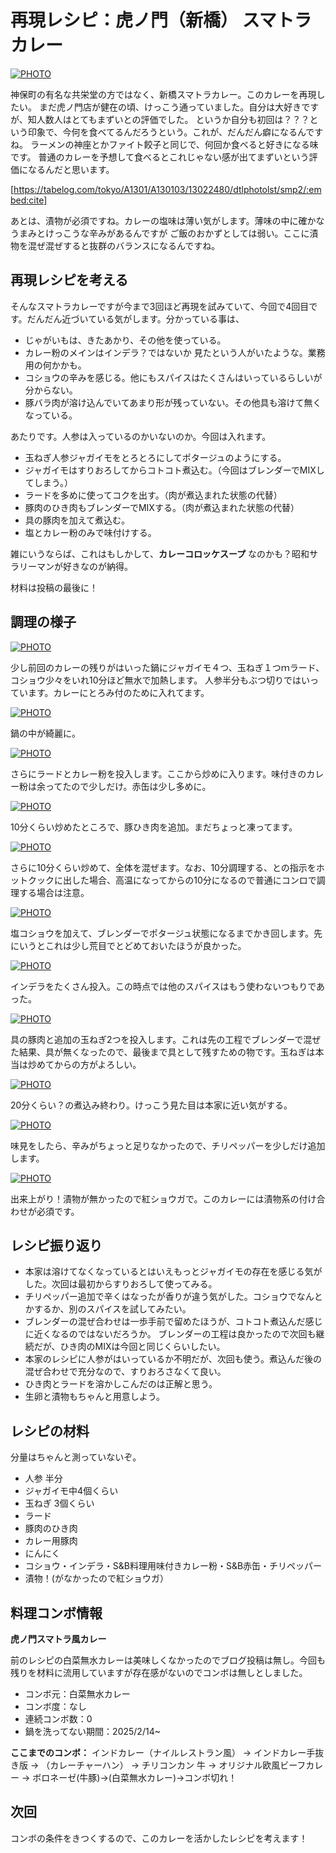 # 再現レシピ：虎ノ門（新橋） スマトラカレー 

[![PHOTO](/images/202502/IMG_7998_1.jpg)](/images_original/202502/IMG_7998.jpg)

神保町の有名な共栄堂の方ではなく、新橋スマトラカレー。このカレーを再現したい。
まだ虎ノ門店が健在の頃、けっこう通っていました。自分は大好きですが、知人数人はとてもまずいとの評価でした。
というか自分も初回は？？？という印象で、今何を食べてるんだろうという。これが、だんだん癖になるんですね。
ラーメンの神座とかファイト餃子と同じで、何回か食べると好きになる味です。
普通のカレーを予想して食べるとこれじゃない感が出てまずいという評価になるんだと思います。

[https://tabelog.com/tokyo/A1301/A130103/13022480/dtlphotolst/smp2/:embed:cite]


あとは、漬物が必須ですね。カレーの塩味は薄い気がします。薄味の中に確かなうまみとけっこうな辛みがあるんですが
ご飯のおかずとしては弱い。ここに漬物を混ぜ混ぜすると抜群のバランスになるんですね。

## 再現レシピを考える

そんなスマトラカレーですが今まで3回ほど再現を試みていて、今回で4回目です。だんだん近づいている気がします。分かっている事は、

* じゃがいもは、きたあかり、その他を使っている。
* カレー粉のメインはインデラ？ではないか 見たという人がいたような。業務用の何かかも。
* コショウの辛みを感じる。他にもスパイスはたくさんはいっているらしいが分からない。
* 豚バラ肉が溶け込んでいてあまり形が残っていない。その他具も溶けて無くなっている。

あたりです。人参は入っているのかいないのか。今回は入れます。

* 玉ねぎ人参ジャガイモをとろとろにしてポタージュのようにする。
* ジャガイモはすりおろしてからコトコト煮込む。（今回はブレンダーでMIXしてしまう。）
* ラードを多めに使ってコクを出す。（肉が煮込まれた状態の代替）
* 豚肉のひき肉もブレンダーでMIXする。（肉が煮込まれた状態の代替）
* 具の豚肉を加えて煮込む。
* 塩とカレー粉のみで味付けする。

雑にいうならば、これはもしかして、**カレーコロッケスープ** なのかも？昭和サラリーマンが好きなのが納得。

材料は投稿の最後に！

## 調理の様子

[![PHOTO](/images/202502/IMG_7986_1.jpg)](/images_original/202502/IMG_7986.jpg)

少し前回のカレーの残りがはいった鍋にジャガイモ４つ、玉ねぎ１つｍラード、コショウ少々をいれ10分ほど無水で加熱します。
人参半分もぶつ切りではいっています。カレーにとろみ付のために入れてます。

[![PHOTO](/images/202502/IMG_7988_1.jpg)](/images_original/202502/IMG_7988.jpg)

鍋の中が綺麗に。

[![PHOTO](/images/202502/IMG_7989_1.jpg)](/images_original/202502/IMG_7989.jpg)


さらにラードとカレー粉を投入します。ここから炒めに入ります。味付きのカレー粉は余ってたので少しだけ。赤缶は少し多めに。

[![PHOTO](/images/202502/IMG_7991_1.jpg)](/images_original/202502/IMG_7991.jpg)

10分くらい炒めたところで、豚ひき肉を追加。まだちょっと凍ってます。

[![PHOTO](/images/202502/IMG_7992_1.jpg)](/images_original/202502/IMG_7992.jpg)

さらに10分くらい炒めて、全体を混ぜます。なお、10分調理する、との指示をホットクックに出した場合、高温になってからの10分になるので普通にコンロで調理する場合は注意。

[![PHOTO](/images/202502/IMG_7993_1.jpg)](/images_original/202502/IMG_7993.jpg)

塩コショウを加えて、ブレンダーでポタージュ状態になるまでかき回します。先にいうとこれは少し荒目でとどめておいたほうが良かった。

[![PHOTO](/images/202502/IMG_7994_1.jpg)](/images_original/202502/IMG_7994.jpg)

インデラをたくさん投入。この時点では他のスパイスはもう使わないつもりであった。

[![PHOTO](/images/202502/IMG_7995_1.jpg)](/images_original/202502/IMG_7995.jpg)

具の豚肉と追加の玉ねぎ2つを投入します。これは先の工程でブレンダーで混ぜた結果、具が無くなったので、最後まで具として残すための物です。玉ねぎは本当は炒めてからの方がよろしい。

[![PHOTO](/images/202502/IMG_7996_1.jpg)](/images_original/202502/IMG_7996.jpg)

20分くらい？の煮込み終わり。けっこう見た目は本家に近い気がする。

[![PHOTO](/images/202502/IMG_7997_1.jpg)](/images_original/202502/IMG_7997.jpg)

味見をしたら、辛みがちょっと足りなかったので、チリペッパーを少しだけ追加します。

[![PHOTO](/images/202502/IMG_7998_1.jpg)](/images_original/202502/IMG_7998.jpg)

出来上がり！漬物が無かったので紅ショウガで。このカレーには漬物系の付け合わせが必須です。

## レシピ振り返り

* 本家は溶けてなくなっているとはいえもっとジャガイモの存在を感じる気がした。次回は最初からすりおろして使ってみる。
* チリペッパー追加で辛くはなったが香りが違う気がした。コショウでなんとかするか、別のスパイスを試してみたい。
* ブレンダーの混ぜ合わせは一歩手前で留めたほうが、コトコト煮込んだ感じに近くなるのではないだろうか。
    ブレンダーの工程は良かったので次回も継続だが、ひき肉のMIXは今回と同じくらいしたい。
* 本家のレシピに人参がはいっているか不明だが、次回も使う。煮込んだ後の混ぜ合わせで充分なので、すりおろさなくて良い。
* ひき肉とラードを溶かしこんだのは正解と思う。
* 生卵と漬物もちゃんと用意しよう。

## レシピの材料

分量はちゃんと測っていないぞ。

* 人参 半分
* ジャガイモ中4個くらい
* 玉ねぎ 3個くらい
* ラード
* 豚肉のひき肉
* カレー用豚肉
* にんにく
* コショウ・インデラ・S&B料理用味付きカレー粉・S&B赤缶・チリペッパー
* 漬物！(がなかったので紅ショウガ）

## 料理コンボ情報

**虎ノ門スマトラ風カレー**

前のレシピの白菜無水カレーは美味しくなかったのでブログ投稿は無し。今回も残りを材料に流用していますが存在感がないのでコンボは無しとしました。

* コンボ元：白菜無水カレー
* コンボ度：なし
* 連続コンボ数：0
* 鍋を洗ってない期間：2025/2/14~

**ここまでのコンボ：** インドカレー（ナイルレストラン風） → インドカレー手抜き版 → （カレーチャーハン） → チリコンカン 牛 → オリジナル欧風ビーフカレー → ボロネーゼ(牛豚)→(白菜無水カレー)→コンボ切れ！

## 次回

コンボの条件をきつくするので、このカレーを活かしたレシピを考えます！

